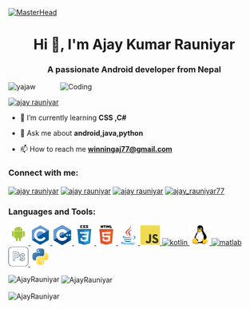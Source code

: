 [![MasterHead]([https://media.giphy.com/media/v1.Y2lkPTc5MGI3NjExZzE0NnNycnlwMnJlaXBpbHI1N3o4czB4cGFkcjJoMWw4cjdsZGdncCZlcD12MV9pbnRlcm5hbF9naWZfYnlfaWQmY3Q9Zw/g9ZXhigpV619rsDuwD/giphy.gif])](https://AjayRauniyar.io)
<h1 align="center">Hi 👋, I'm Ajay Kumar Rauniyar</h1>
<h3 align="center">A passionate Android developer from Nepal</h3>
<img align="right" alt="Coding" width="400" src="https://media.giphy.com/media/v1.Y2lkPTc5MGI3NjExb21zYThlMWtqcDc0aHk3N25jZHdsdms4dXZ2cW90MDcyazNvYjAyNSZlcD12MV9pbnRlcm5hbF9naWZfYnlfaWQmY3Q9Zw/aGVPRpt4H7wbbXaJOs/giphy.gif">

<p align="left"> <img src="https://komarev.com/ghpvc/?username=yajaw&label=Profile%20views&color=0e75b6&style=flat" alt="yajaw" /> </p>

<p align="left"> <a href="https://twitter.com/ajay rauniyar" target="blank"><img src="https://img.shields.io/twitter/follow/ajay rauniyar?logo=twitter&style=for-the-badge" alt="ajay rauniyar" /></a> </p>

- 🌱 I’m currently learning **CSS ,C#**

- 💬 Ask me about **android,java,python**

- 📫 How to reach me **winningaj77@gmail.com**

<h3 align="left">Connect with me:</h3>
<p align="left">
<a href="https://twitter.com/RJOriginal1" target="blank"><img align="center" src="https://raw.githubusercontent.com/rahuldkjain/github-profile-readme-generator/master/src/images/icons/Social/twitter.svg" alt="ajay rauniyar" height="30" width="40" /></a>
<a href="https://linkedin.com//in/ajay-rauniyar-4a0866250" target="blank"><img align="center" src="https://raw.githubusercontent.com/rahuldkjain/github-profile-readme-generator/master/src/images/icons/Social/linked-in-alt.svg" alt="ajay rauniyar" height="30" width="40" /></a>
<a href="https://fb.com/ajay.rauniyar.754918" target="blank"><img align="center" src="https://raw.githubusercontent.com/rahuldkjain/github-profile-readme-generator/master/src/images/icons/Social/facebook.svg" alt="ajay rauniyar" height="30" width="40" /></a>
<a href="https://instagram.com/ajay_rauniyar77" target="blank"><img align="center" src="https://raw.githubusercontent.com/rahuldkjain/github-profile-readme-generator/master/src/images/icons/Social/instagram.svg" alt="ajay_rauniyar77" height="30" width="40" /></a>
</p>

<h3 align="left">Languages and Tools:</h3>
<p align="left"> <a href="https://developer.android.com" target="_blank" rel="noreferrer"> <img src="https://raw.githubusercontent.com/devicons/devicon/master/icons/android/android-original-wordmark.svg" alt="android" width="40" height="40"/> </a> <a href="https://www.cprogramming.com/" target="_blank" rel="noreferrer"> <img src="https://raw.githubusercontent.com/devicons/devicon/master/icons/c/c-original.svg" alt="c" width="40" height="40"/> </a> <a href="https://www.w3schools.com/cpp/" target="_blank" rel="noreferrer"> <img src="https://raw.githubusercontent.com/devicons/devicon/master/icons/cplusplus/cplusplus-original.svg" alt="cplusplus" width="40" height="40"/> </a> <a href="https://www.w3schools.com/css/" target="_blank" rel="noreferrer"> <img src="https://raw.githubusercontent.com/devicons/devicon/master/icons/css3/css3-original-wordmark.svg" alt="css3" width="40" height="40"/> </a> <a href="https://www.w3.org/html/" target="_blank" rel="noreferrer"> <img src="https://raw.githubusercontent.com/devicons/devicon/master/icons/html5/html5-original-wordmark.svg" alt="html5" width="40" height="40"/> </a> <a href="https://www.java.com" target="_blank" rel="noreferrer"> <img src="https://raw.githubusercontent.com/devicons/devicon/master/icons/java/java-original.svg" alt="java" width="40" height="40"/> </a> <a href="https://developer.mozilla.org/en-US/docs/Web/JavaScript" target="_blank" rel="noreferrer"> <img src="https://raw.githubusercontent.com/devicons/devicon/master/icons/javascript/javascript-original.svg" alt="javascript" width="40" height="40"/> </a> <a href="https://kotlinlang.org" target="_blank" rel="noreferrer"> <img src="https://www.vectorlogo.zone/logos/kotlinlang/kotlinlang-icon.svg" alt="kotlin" width="40" height="40"/> </a> <a href="https://www.linux.org/" target="_blank" rel="noreferrer"> <img src="https://raw.githubusercontent.com/devicons/devicon/master/icons/linux/linux-original.svg" alt="linux" width="40" height="40"/> </a> <a href="https://www.mathworks.com/" target="_blank" rel="noreferrer"> <img src="https://upload.wikimedia.org/wikipedia/commons/2/21/Matlab_Logo.png" alt="matlab" width="40" height="40"/> </a> <a href="https://www.photoshop.com/en" target="_blank" rel="noreferrer"> <img src="https://raw.githubusercontent.com/devicons/devicon/master/icons/photoshop/photoshop-line.svg" alt="photoshop" width="40" height="40"/> </a> <a href="https://www.python.org" target="_blank" rel="noreferrer"> <img src="https://raw.githubusercontent.com/devicons/devicon/master/icons/python/python-original.svg" alt="python" width="40" height="40"/> </a> </p>

<p><img align="left" src="https://github-readme-stats.vercel.app/api/top-langs?username=AjayRauniyar&show_icons=true&locale=en&layout=compact" alt="AjayRauniyar" /></p>

<p>&nbsp;<img align="center" src="https://github-readme-stats.vercel.app/api?username=AjayRauniyar&show_icons=true&locale=en" alt="AjayRauniyar" /></p>

<p><img align="center" src="https://github-readme-streak-stats.herokuapp.com/?user=AjayRauniyar&" alt="AjayRauniyar" /></p>
